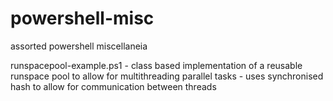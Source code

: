 # powershell-misc
assorted powershell miscellaneia

runspacepool-example.ps1 - class based implementation of a reusable runspace pool to allow for multithreading parallel tasks - uses synchronised hash to allow for communication between threads